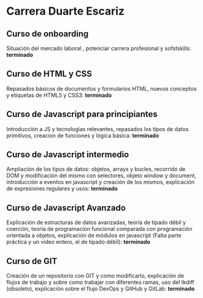 # Carrera Duarte Escariz


## Curso de onboarding

Situación del mercado laboral , potenciar carrera profesional y sofstskills:
 **terminado**

## Curso de HTML y CSS

Repasados básicos de documentos y formularios HTML, nuevos conceptos y etiquetas de HTML5 y CSS3: **terminado**

## Curso de Javascript para principiantes

Introducción a JS y tecnologías relevantes, repasados los tipos de datos primitivos, creacion de funciones y lógica básica:
 **terminado**
 
## Curso de Javascript intermedio

Ampliación de los tipos de datos: objetos, arrays y bucles, recorrido de DOM y modificación del mismo con selectores, objeto window y document, introducción a eventos en javascript y creación de los mismos, explicación de expresiones regulares y usos:
 **terminado**

## Curso de Javascript Avanzado

Explicación de estructuras de datos avanzadas, teoría de tipado débil y coerción, teoría de programación funcional comparada con programación orientada a objetos, explicación de módulos en javascript (Falta parte práctica y un video entero, el de tipado débil):
 **terminado**

## Curso de GIT

Creación de un repositorio con GIT y como modificarlo, explicación de flujos de trabajo y sobre como trabajar con diferentes ramas, uso del tkdiff (obsoleto), explicación sobre el flujo DevOps y GitHub y GitLab:
 **terminado**